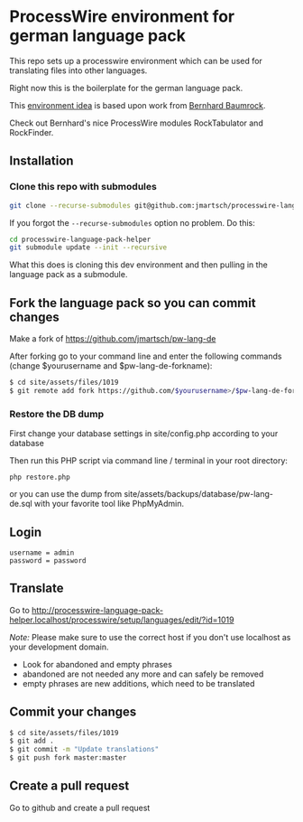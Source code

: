 # ProcessWire environment for german language pack 

This repo sets up a processwire environment which can be used for translating files into other languages.

Right now this is the boilerplate for the german language pack.

This [environment idea](https://github.com/BernhardBaumrock/tabulator.test) is based upon work from [Bernhard Baumrock](https://github.com/BernhardBaumrock).

Check out Bernhard's nice ProcessWire modules RockTabulator and RockFinder.
 
## Installation

### Clone this repo with submodules

```bash
git clone --recurse-submodules git@github.com:jmartsch/processwire-language-pack-helper.git processwire-language-pack-helper
```

If you forgot the `--recurse-submodules` option no problem. Do this:

```bash
cd processwire-language-pack-helper
git submodule update --init --recursive
```

What this does is cloning this dev environment and then pulling in the language pack as a submodule.

## Fork the language pack so you can commit changes

Make a fork of https://github.com/jmartsch/pw-lang-de

After forking go to your command line and enter the following commands (change $yourusername and $pw-lang-de-forkname):

```bash
$ cd site/assets/files/1019
$ git remote add fork https://github.com/$yourusername>/$pw-lang-de-forkname
```

### Restore the DB dump

First change your database settings in site/config.php according to your database

Then run this PHP script via command line / terminal in your root directory:

```
php restore.php
```

or you can use the dump from site/assets/backups/database/pw-lang-de.sql with your favorite tool like PhpMyAdmin.
  
## Login

```
username = admin
password = password
```

## Translate
Go to http://processwire-language-pack-helper.localhost/processwire/setup/languages/edit/?id=1019

*Note:* Please make sure to use the correct host if you don't use localhost as your development domain.

* Look for abandoned and empty phrases
* abandoned are not needed any more and can safely be removed
* empty phrases are new additions, which need to be translated

## Commit your changes
```bash
$ cd site/assets/files/1019
$ git add .
$ git commit -m "Update translations"
$ git push fork master:master
```

## Create a pull request

Go to github and create a pull request